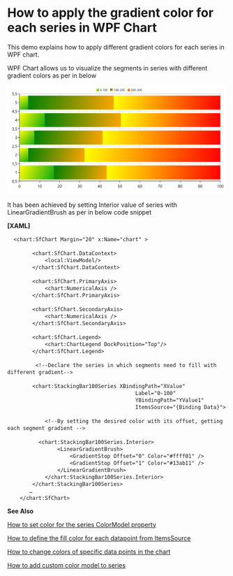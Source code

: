 # How to apply the gradient color for each series in WPF Chart

This demo explains how to apply different gradient colors for each series in WPF chart.

WPF Chart allows us to visualize the segments in series with different gradient colors as per in below

![](Output.png) 

It has been achieved by setting Interior value of series with LinearGradientBrush as per in below code snippet

**[XAML]**
```
  <chart:SfChart Margin="20" x:Name="chart" >

        <chart:SfChart.DataContext>
            <local:ViewModel/>
        </chart:SfChart.DataContext>

        <chart:SfChart.PrimaryAxis>
            <chart:NumericalAxis />
        </chart:SfChart.PrimaryAxis>

        <chart:SfChart.SecondaryAxis>
            <chart:NumericalAxis />
        </chart:SfChart.SecondaryAxis>

        <chart:SfChart.Legend>
            <chart:ChartLegend DockPosition="Top"/>
        </chart:SfChart.Legend>

         <!--Declare the series in which segments need to fill with different gradient-->

        <chart:StackingBar100Series XBindingPath="XValue"
                                         Label="0-100"
                                         YBindingPath="YValue1" 
                                         ItemsSource="{Binding Data}">

            <!--By setting the desired color with its offset, getting each segment gradient -->
            
          <chart:StackingBar100Series.Interior>
                <LinearGradientBrush>
                    <GradientStop Offset="0" Color="#ffff01" />
                    <GradientStop Offset="1" Color="#13ab11" />
                </LinearGradientBrush>
            </chart:StackingBar100Series.Interior>
        </chart:StackingBar100Series>
       …
    </chart:SfChart>     
```

**See Also**

[How to set color for the series ColorModel property](https://www.syncfusion.com/kb/5496/how-to-set-color-for-the-series-colormodel-property)

[How to define the fill color for each datapoint from ItemsSource](https://www.syncfusion.com/kb/5124/how-to-define-the-fill-color-for-each-datapoint-from-itemssource)

[How to change colors of specific data points in the chart](https://www.syncfusion.com/kb/10928/how-to-change-colors-of-specific-data-points-in-the-chart)

[How to add custom color model to series](https://www.syncfusion.com/kb/5480/how-to-add-custom-color-model-to-series)

